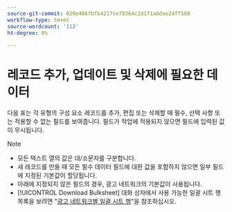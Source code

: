 ```yaml
---
source-git-commit: 029e406fbfb4217ce78364c2d1f1a6dae24ff588
workflow-type: tm+mt
source-wordcount: '112'
ht-degree: 0%

---
```

# 레코드 추가, 업데이트 및 삭제에 필요한 데이터

다음 표는 각 유형의 구성 요소 레코드를 추가, 편집 또는 삭제할 때 필수, 선택 사항 또는 적용할 수 없는 필드를 보여줍니다. 필드가 작업에 적용되지 않으면 필드에 입력된 값이 무시됩니다.

>[!NOTE]
>
>* 모든 텍스트 열의 값은 대/소문자를 구분합니다.
>* 새 레코드를 만들 때 모든 필수 데이터 필드에 대한 값을 포함하지 않으면 일부 필드에 지정된 기본값이 할당됩니다.
>* 아래에 지정되지 않은 필드의 경우, 광고 네트워크의 기본값이 사용됩니다.
>* [!UICONTROL Download Bulksheet] 대화 상자에서 사용 가능한 일괄 시트 행 목록을 보려면 &quot;[광고 네트워크별 일괄 시트 행](/help/search-social-commerce/campaign-management/bulksheets/bulksheet-download.md#bulksheet-rows-by-ad-network)&quot;을 참조하십시오.
